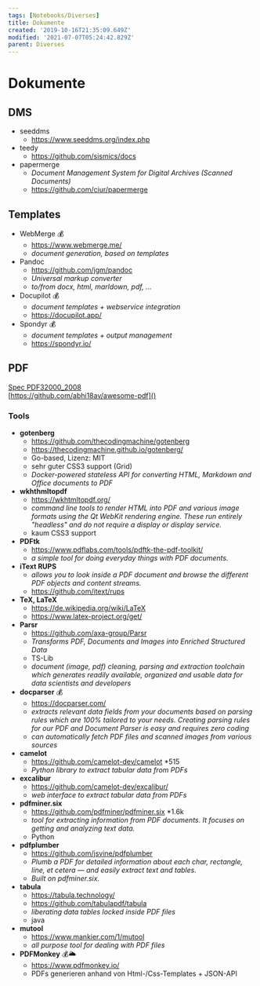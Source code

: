 ```yaml
---
tags: [Notebooks/Diverses]
title: Dokumente
created: '2019-10-16T21:35:09.649Z'
modified: '2021-07-07T05:24:42.829Z'
parent: Diverses
---
```


# Dokumente

## DMS
- seeddms
  - https://www.seeddms.org/index.php
- teedy
  - https://github.com/sismics/docs
- papermerge
  - *Document Management System for Digital Archives (Scanned Documents)*
  - https://github.com/ciur/papermerge


## Templates
- WebMerge 💰
  - https://www.webmerge.me/
  - *document generation, based on templates*
- Pandoc
  - https://github.com/jgm/pandoc
  - *Universal markup converter*
  - *to/from docx, html, marldown, pdf, ...*
- Docupilot 💰
  - *document templates + webservice integration*
  - https://docupilot.app/
- Spondyr 💰
  - *document templates + output management*
  - https://spondyr.io/
  

## PDF
[Spec PDF32000_2008](@attachment/Buecher/Gemischtes/PDF32000_2008.pdf)<br/>
[https://github.com/abhi18av/awesome-pdf]()

### Tools
- **gotenberg**
  - https://github.com/thecodingmachine/gotenberg
  - https://thecodingmachine.github.io/gotenberg/
  - Go-based, Lizenz: MIT
  - sehr guter CSS3 support (Grid)
  - *Docker-powered stateless API for converting HTML, Markdown and Office documents to PDF*
- **wkhthmltopdf**
  - https://wkhtmltopdf.org/
  - *command line tools to render HTML into PDF and various image formats using the Qt WebKit rendering engine. These run entirely "headless" and do not require a display or display service.*
  - kaum CSS3 support
- **PDFtk**
  - https://www.pdflabs.com/tools/pdftk-the-pdf-toolkit/ 
  - *a simple tool for doing everyday things with PDF documents.*
- **iText RUPS**
  - *allows you to look inside a PDF document and browse the different PDF objects and content streams.*
  - https://github.com/itext/rups
- **TeX, LaTeX**
  - https://de.wikipedia.org/wiki/LaTeX
  - https://www.latex-project.org/get/
- **Parsr**
  - https://github.com/axa-group/Parsr
  - *Transforms PDF, Documents and Images into Enriched Structured Data*
  - TS-Lib
  - *document (image, pdf) cleaning, parsing and extraction toolchain which generates readily available, organized and usable data for data scientists and developers*
- **docparser** 💰
  - https://docparser.com/
  - *extracts relevant data fields from your documents based on parsing rules which are 100% tailored to your needs. Creating parsing rules for our PDF and Document Parser is easy and requires zero coding*
  - *can automatically fetch PDF files and scanned images from various sources*
- **camelot**
  - https://github.com/camelot-dev/camelot *515
  - *Python library to extract tabular data from PDFs*
- **excalibur**
  - https://github.com/camelot-dev/excalibur/
  - *web interface to extract tabular data from PDFs*
- **pdfminer.six**
  - https://github.com/pdfminer/pdfminer.six *1.6k
  - *tool for extracting information from PDF documents. It focuses on getting and analyzing text data.*
  - Python
- **pdfplumber**
  - https://github.com/jsvine/pdfplumber
  - *Plumb a PDF for detailed information about each char, rectangle, line, et cetera — and easily extract text and tables.*
  - *Built on pdfminer.six.*
- **tabula**
  - https://tabula.technology/
  - https://github.com/tabulapdf/tabula
  - *liberating data tables locked inside PDF files*
  - java
- **mutool**
  - https://www.mankier.com/1/mutool
  - *all purpose tool for dealing with PDF files*
- **PDFMonkey** 💰🌥
  - https://www.pdfmonkey.io/
  - PDFs generieren anhand von Html-/Css-Templates + JSON-API
